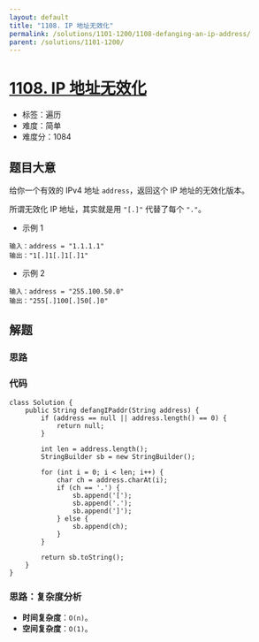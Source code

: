 ```yaml
---
layout: default
title: "1108. IP 地址无效化"
permalink: /solutions/1101-1200/1108-defanging-an-ip-address/
parent: /solutions/1101-1200/
---
```


# [1108. IP 地址无效化](https://leetcode.cn/problems/defanging-an-ip-address/description/)

- 标签：遍历
- 难度：简单
- 难度分：1084

## 题目大意

给你一个有效的 IPv4 地址 `address`，返回这个 IP 地址的无效化版本。

所谓无效化 IP 地址，其实就是用 `"[.]"` 代替了每个 `"."`。

- 示例 1

```
输入：address = "1.1.1.1"
输出："1[.]1[.]1[.]1"
```

- 示例 2

```
输入：address = "255.100.50.0"
输出："255[.]100[.]50[.]0"
```

## 解题

### 思路

### 代码

```java[]
class Solution {
    public String defangIPaddr(String address) {
        if (address == null || address.length() == 0) {
            return null;
        }

        int len = address.length();
        StringBuilder sb = new StringBuilder();

        for (int i = 0; i < len; i++) {
            char ch = address.charAt(i);
            if (ch == '.') {
                sb.append('[');
                sb.append('.');
                sb.append(']');
            } else {
                sb.append(ch);
            }
        }

        return sb.toString();
    }
}
```

### 思路：复杂度分析

- **时间复杂度**：`O(n)`。
- **空间复杂度**：`O(1)`。
